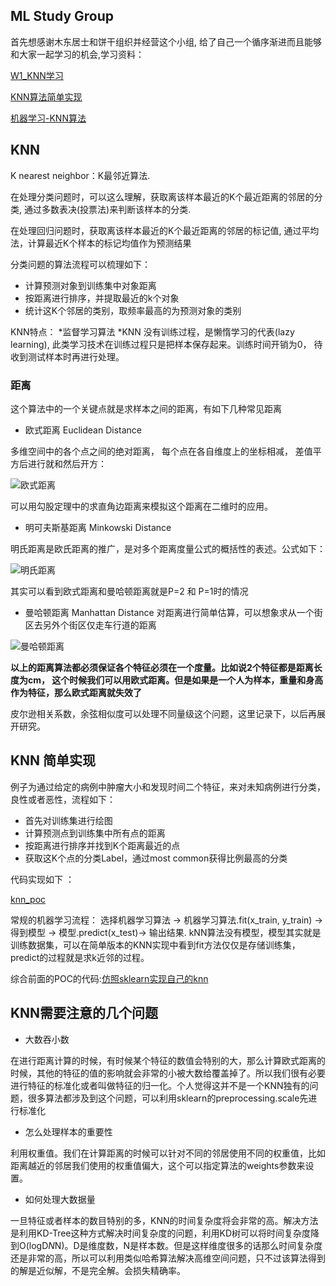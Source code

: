 ## ML Study Group
首先想感谢木东居士和饼干组织并经营这个小组, 给了自己一个循序渐进而且能够和大家一起学习的机会,学习资料：

[W1_KNN学习](https://mp.weixin.qq.com/s/AG1CgLHBNA5Lpxg_Myo8IA)

[KNN算法简单实现](https://mp.weixin.qq.com/s?__biz=MzUyMjI4MzE0MQ==&mid=2247484679&idx=1&sn=aec5259ee503b9b127b79e2a9661205d&scene=21#wechat_redirect)

[机器学习-KNN算法](https://www.cnblogs.com/gemine/p/11130032.html)

## KNN
K nearest neighbor：K最邻近算法.

在处理分类问题时，可以这么理解，获取离该样本最近的K个最近距离的邻居的分类, 通过多数表决(投票法)来判断该样本的分类.

在处理回归问题时，获取离该样本最近的K个最近距离的邻居的标记值, 通过平均法，计算最近K个样本的标记均值作为预测结果

分类问题的算法流程可以梳理如下：

* 计算预测对象到训练集中对象距离
* 按距离进行排序，并提取最近的k个对象
* 统计这K个邻居的类别，取频率最高的为预测对象的类别


KNN特点：
*监督学习算法
*KNN 没有训练过程，是懒惰学习的代表(lazy learning), 此类学习技术在训练过程只是把样本保存起来。训练时间开销为0， 待收到测试样本时再进行处理。


### 距离
这个算法中的一个关键点就是求样本之间的距离，有如下几种常见距离

* 欧式距离 Euclidean Distance

多维空间中的各个点之间的绝对距离， 每个点在各自维度上的坐标相减， 差值平方后进行就和然后开方：

![欧式距离](http://dl2.iteye.com/upload/attachment/0098/4314/bb71ff05-fe7f-3045-bfc7-1bfad452af9f.png)

可以用勾股定理中的求直角边距离来模拟这个距离在二维时的应用。

* 明可夫斯基距离 Minkowski Distance

明氏距离是欧氏距离的推广，是对多个距离度量公式的概括性的表述。公式如下：

![明氏距离](http://dl2.iteye.com/upload/attachment/0098/4316/9567216c-ffd4-3d7f-a871-f8685a304cdd.png)

其实可以看到欧式距离和曼哈顿距离就是P=2 和 P=1时的情况

* 曼哈顿距离 Manhattan Distance
对距离进行简单估算，可以想象求从一个街区去另外个街区仅走车行道的距离

![曼哈顿距离](http://dl2.iteye.com/upload/attachment/0098/4318/87bb1b15-ee66-34ec-890e-f09a3f7aa1ab.png)

**以上的距离算法都必须保证各个特征必须在一个度量。比如说2个特征都是距离长度为cm， 这个时候我们可以用欧式距离。但是如果是一个人为样本，重量和身高作为特征，那么欧式距离就失效了**

皮尔逊相关系数，余弦相似度可以处理不同量级这个问题，这里记录下，以后再展开研究。

## KNN 简单实现
例子为通过给定的病例中肿瘤大小和发现时间二个特征，来对未知病例进行分类，良性或者恶性，流程如下：
* 首先对训练集进行绘图
* 计算预测点到训练集中所有点的距离
* 按距离进行排序并找到K个距离最近的点
* 获取这K个点的分类Label，通过most common获得比例最高的分类

代码实现如下 ：

[knn_poc](https://github.com/hbian/tec_blog/blob/master/ml/fundamental/study_group/knn/knn_poc.py)


常规的机器学习流程：
选择机器学习算法 -> 机器学习算法.fit(x_train, y_train) -> 得到模型 -> 模型.predict(x_test)-> 输出结果.
kNN算法没有模型，模型其实就是训练数据集，可以在简单版本的KNN实现中看到fit方法仅仅是存储训练集，predict的过程就是求k近邻的过程。

综合前面的POC的代码:[仿照sklearn实现自己的knn](https://github.com/hbian/tec_blog/blob/master/ml/fundamental/study_group/knn/knn_sk_like.py)

## KNN需要注意的几个问题

* 大数吞小数

在进行距离计算的时候，有时候某个特征的数值会特别的大，那么计算欧式距离的时候，其他的特征的值的影响就会非常的小被大数给覆盖掉了。所以我们很有必要进行特征的标准化或者叫做特征的归一化。个人觉得这并不是一个KNN独有的问题，很多算法都涉及到这个问题，可以利用sklearn的preprocessing.scale先进行标准化

* 怎么处理样本的重要性

利用权重值。我们在计算距离的时候可以针对不同的邻居使用不同的权重值，比如距离越近的邻居我们使用的权重值偏大，这个可以指定算法的weights参数来设置。

* 如何处理大数据量

一旦特征或者样本的数目特别的多，KNN的时间复杂度将会非常的高。解决方法是利用KD-Tree这种方式解决时间复杂度的问题，利用KD树可以将时间复杂度降到O(logD*N*N)。D是维度数，N是样本数。但是这样维度很多的话那么时间复杂度还是非常的高，所以可以利用类似哈希算法解决高维空间问题，只不过该算法得到的解是近似解，不是完全解。会损失精确率。

